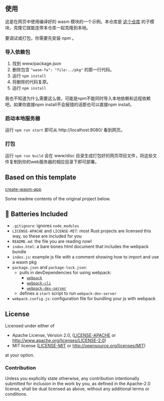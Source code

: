 ## 使用

这是在网页中使用编译好的 wasm 模块的一个示例。本仓库是 [这个仓库](https://github.com/XIYU11864/regular-language) 的子模块，克隆它就能连带本仓库一起克隆到本地。

要调试或打包，你需要先安装 npm 。

### 导入依赖包

1. 找到 www/package.json 
2. 删除包含 `"wasm-fa": "file:../pkg"` 的那一行代码。
3. 运行 `npm install` 
4. 将删除的代码复原。
5. 运行 `npm install` 

我也不知道为什么需要这么做，可能是npm不能同时导入本地依赖和远程依赖吧。如果你直接npm install不会报错的话那也可以直接npm install。

### 启动本地服务器

运行 `npm run start` 即可从 http://localhost:8080/ 看到网页。

### 打包

运行 `npm run build` 会在 www/disc 目录生成打包好的网页项目文件，将这些文件复制到你的web服务器的相应目录下即可部署。

## Based on this template

[create-wasm-app](https://github.com/rustwasm/create-wasm-app)

Some readme contents of the original project below.

## 🔋 Batteries Included

- `.gitignore`: ignores `node_modules`
- `LICENSE-APACHE` and `LICENSE-MIT`: most Rust projects are licensed this way, so these are included for you
- `README.md`: the file you are reading now!
- `index.html`: a bare bones html document that includes the webpack bundle
- `index.js`: example js file with a comment showing how to import and use a wasm pkg
- `package.json` and `package-lock.json`:
  - pulls in devDependencies for using webpack:
      - [`webpack`](https://www.npmjs.com/package/webpack)
      - [`webpack-cli`](https://www.npmjs.com/package/webpack-cli)
      - [`webpack-dev-server`](https://www.npmjs.com/package/webpack-dev-server)
  - defines a `start` script to run `webpack-dev-server`
- `webpack.config.js`: configuration file for bundling your js with webpack

## License

Licensed under either of

* Apache License, Version 2.0, ([LICENSE-APACHE](LICENSE-APACHE) or http://www.apache.org/licenses/LICENSE-2.0)
* MIT license ([LICENSE-MIT](LICENSE-MIT) or http://opensource.org/licenses/MIT)

at your option.

### Contribution

Unless you explicitly state otherwise, any contribution intentionally
submitted for inclusion in the work by you, as defined in the Apache-2.0
license, shall be dual licensed as above, without any additional terms or
conditions.
